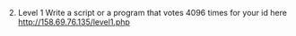 2. Level 1
Write a script or a program that votes 4096 times for your id here http://158.69.76.135/level1.php
